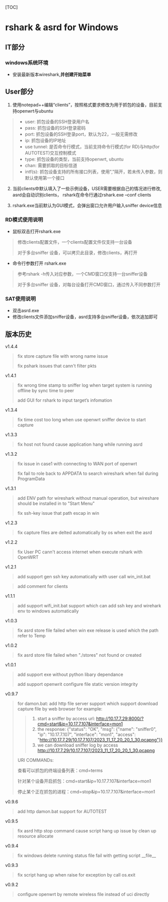 [TOC]

# rshark & asrd for Windows
## IT部分
### windows系统环境
* 安装最新版本wireshark,**并创建开始菜单**

## User部分
1. 使用notepad++编辑“clients”，按照格式要求修改为用于抓包的设备，目前支持openwrt与ubuntu
> * user: 抓包设备的SSH登录用户名
> * pass: 抓包设备的SSH登录密码
> * port: 抓包设备的SSH登录port，默认为22，一般无需修改
> * ip:   抓包设备的IP地址
> * use tunnel: 是否命令行模式，当前支持命令行模式(for RD)与http(for AUTOTEST)交互控制模式
> * type: 抓包设备的类型，当前支持openwrt, ubuntu
> * chan: 需要抓取的目标信道
> * intf(s): 抓包设备支持的所有接口列表，使用","隔开，若未传入参数，则默认使用第一个接口

2. 当前clients中默认填入了一些示例设备，USER需要根据自己的情况进行修改, asrd会自动识别clients， rshark在命令行通过rshark.exe –conf clients

3. rshark.exe当前默认为GUI模式，会弹出窗口允许用户输入sniffer device信息

### RD模式使用说明
* 鼠标双击打开rshark.exe
> 修改clients配置文件，一个clients配置文件仅支持一台设备
> 
> 对于多台sniffer 设备，可以拷贝此目录，修改clients，再打开

* 命令行参数打开 rshark.exe
> 参考rshark -h传入对应参数，一个CMD窗口仅支持一台sniffer设备
> 
> 对于多台sniffer 设备，对每台设备打开CMD窗口，通过传入不同参数打开

### SAT使用说明
* 双击asrd.exe
* 修改clients文件添加sniffer设备，asrd支持多台sniffer设备，依次追加即可

## 版本历史
v1.4.4

> fix store capture file with wrong name issue
> 
> fix pshark issues that cann't filter pkts

v1.4.1

> fix wrong time stamp to sniffer log when target system is running offline by sync time to peer
> 
> add GUI for rshark to input target’s infomation

v1.3.4

> fix time cost too long when use openwrt sniffer device to start capture

v1.3.3

> fix host not found cause application hang while running asrd

v1.3.2

> fix issue in case1 with connecting to WAN port of openwrt
> 
> fix fail to role back to APPDATA to search wireshark when fail during ProgramData

v1.3.1

> add ENV path for wireshark without manual operation, but wireshare should be installed in to "Start Menu"
> 
> fix ssh-key issue that path escap in win

v1.2.3

> fix capture files are delted automatically by os when exit the asrd

v1.2.2

> fix User PC cann't access internet when execute rshark with OpenWRT

v1.2.1

> add support gen ssh key automatically with user call win_init.bat

> add comment for clients

v1.1.1
> add support wifi_init.bat support which can add ssh key and wirehark env to windows automatically

v1.0.3
> fix asrd store file failed when win exe release is used which the path refer to Temp

v1.0.2
> fix asrd store file failed when "./stores" not found or created

v1.0.1
> add support exe without python libary dependance
> 
> add support openwrit configure file static version integrity

v0.9.7
> for damon.bat: add http file server support which support download capture file by web browser
> for example:
> > 1. start a sniffer by access url: 
> > http://10.17.7.29:8000/?cmd=start&ip=10.17.7.107&interface=mon1
> > 2. the response:
> > {"status": "OK", "msg": {"name": "sniffer0", "ip": "10.17.7.107", "interface": "mon1", "access": "http://10.17.7.29/10.17.7.107/2023_11_17_20_20_1_30.pcapng"}}
> > 3. we can download sniffer log by access
> > http://10.17.7.29/10.17.7.107/2023_11_17_20_20_1_30.pcapng
> > 
> 
> URI COMMANDs:
> 
> 查看可以抓包的终端设备列表：cmd=terms
> 
> 针对某个设备开启抓包：cmd=start&ip=10.17.7.107&interface=mon1
> 
> 停止某个正在抓包的进程：cmd=stop&ip=10.17.7.107&interface=mon1

v0.9.6
> add http damon.bat support for AUTOTEST

v0.9.5
> fix asrd http stop command cause script hang up issue by clean up resource allocate

v0.9.4
> fix windows delete running status file fail with getting script \_\_file\_\_

v0.9.3
> fix script hang up when raise for exception by call os.exit

v0.9.2
> configure openwrt by remote wireless file instead of uci directly